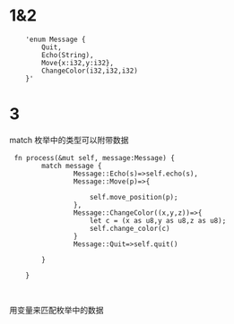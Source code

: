 # 1&2
        'enum Message {
            Quit,
            Echo(String),
            Move{x:i32,y:i32},
            ChangeColor(i32,i32,i32)
        }'
# 3
match
枚举中的类型可以附带数据
 <pre>
 <code>fn process(&mut self, message:Message) {
        match message {
                Message::Echo(s)=>self.echo(s),
                Message::Move(p)=>{
                    
                    self.move_position(p);
                },
                Message::ChangeColor((x,y,z))=>{
                    let c = (x as u8,y as u8,z as u8);
                    self.change_color(c)
                }
                Message::Quit=>self.quit()

        }

    }
 </code>
 </pre>
 用变量来匹配枚举中的数据